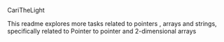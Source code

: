 CariTheLight

This readme explores more tasks related to pointers , arrays and strings, specifically related to Pointer to pointer and 2-dimensional arrays
